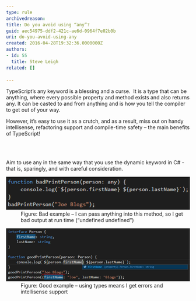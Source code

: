 ```yaml
---
type: rule
archivedreason: 
title: Do you avoid using “any”?
guid: aec54975-ddf2-421c-ae6d-0964f7e02b0b
uri: do-you-avoid-using-any
created: 2016-04-28T19:32:36.0000000Z
authors:
- id: 55
  title: Steve Leigh
related: []

---
```



<p class="p1">TypeScript’s any keyword is a blessing and a curse.  It is a type that can be anything, where every possible property and method exists and also returns any. It can be casted to and from anything and is how you tell the compiler to get out of your way. </p><p class="p1">However, it’s easy to use it as a crutch, and as a result, miss out on handy intellisense, refactoring support and compile-time safety – the main benefits of TypeScript!</p>
<br><excerpt class='endintro'></excerpt><br>
<p>Aim to use any in the same way that you use the dynamic keyword in C# - that is, sparingly, and with careful consideration.</p><dl class="badImage"><dt><img src="any-bad.png" alt="any-bad.png" data-pin-nopin="true" /></dt><dd>Figure: Bad example – I can pass anything into this method, so I get bad output at run time (“undefined undefined”)</dd></dl><dl class="goodImage"><dt><img src="any-good.png" alt="any-good.png" /></dt><dd>Figure: Good example – using types means I get errors and intellisense support </dd></dl> ​


